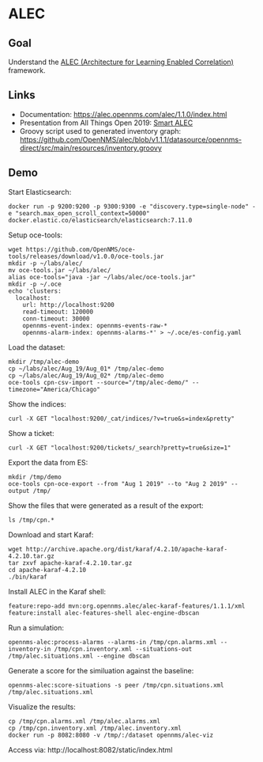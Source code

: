 # ALEC

## Goal

Understand the [ALEC (Architecture for Learning Enabled Correlation)](https://github.com/OpenNMS/alec/) framework.

## Links

* Documentation: https://alec.opennms.com/alec/1.1.0/index.html
* Presentation from All Things Open 2019: [Smart ALEC](assets/smart-alec-all-things-open-2019.pdf)
* Groovy script used to generated inventory graph: https://github.com/OpenNMS/alec/blob/v1.1.1/datasource/opennms-direct/src/main/resources/inventory.groovy

## Demo

Start Elasticsearch:
```
docker run -p 9200:9200 -p 9300:9300 -e "discovery.type=single-node" -e "search.max_open_scroll_context=50000" docker.elastic.co/elasticsearch/elasticsearch:7.11.0
```

Setup oce-tools:
```
wget https://github.com/OpenNMS/oce-tools/releases/download/v1.0.0/oce-tools.jar
mkdir -p ~/labs/alec/
mv oce-tools.jar ~/labs/alec/
alias oce-tools="java -jar ~/labs/alec/oce-tools.jar"
mkdir -p ~/.oce
echo 'clusters:
  localhost:
    url: http://localhost:9200
    read-timeout: 120000
    conn-timeout: 30000
    opennms-event-index: opennms-events-raw-*
    opennms-alarm-index: opennms-alarms-*' > ~/.oce/es-config.yaml
```

Load the dataset:
```
mkdir /tmp/alec-demo
cp ~/labs/alec/Aug_19/Aug_01* /tmp/alec-demo
cp ~/labs/alec/Aug_19/Aug_02* /tmp/alec-demo
oce-tools cpn-csv-import --source="/tmp/alec-demo/" --timezone="America/Chicago"
```

Show the indices:
```
curl -X GET "localhost:9200/_cat/indices/?v=true&s=index&pretty"
```

Show a ticket:
```
curl -X GET "localhost:9200/tickets/_search?pretty=true&size=1"
```

Export the data from ES:
```
mkdir /tmp/demo
oce-tools cpn-oce-export --from "Aug 1 2019" --to "Aug 2 2019" --output /tmp/
```

Show the files that were generated as a result of the export:
```
ls /tmp/cpn.*
```


Download and start Karaf:
```
wget http://archive.apache.org/dist/karaf/4.2.10/apache-karaf-4.2.10.tar.gz
tar zxvf apache-karaf-4.2.10.tar.gz
cd apache-karaf-4.2.10
./bin/karaf
```

Install ALEC in the Karaf shell:
```
feature:repo-add mvn:org.opennms.alec/alec-karaf-features/1.1.1/xml
feature:install alec-features-shell alec-engine-dbscan
```

Run a simulation:
```
opennms-alec:process-alarms --alarms-in /tmp/cpn.alarms.xml --inventory-in /tmp/cpn.inventory.xml --situations-out /tmp/alec.situations.xml --engine dbscan
```

Generate a score for the similuation against the baseline:
```
opennms-alec:score-situations -s peer /tmp/cpn.situations.xml /tmp/alec.situations.xml
```

Visualize the results:
```
cp /tmp/cpn.alarms.xml /tmp/alec.alarms.xml
cp /tmp/cpn.inventory.xml /tmp/alec.inventory.xml
docker run -p 8082:8080 -v /tmp/:/dataset opennms/alec-viz
```

Access via: http://localhost:8082/static/index.html
